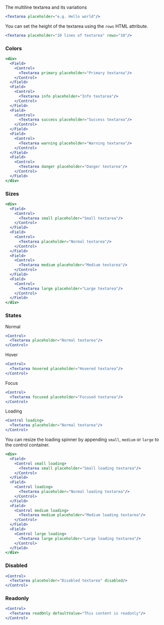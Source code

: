 The multiline textarea and its variations

```jsx
<Textarea placeholder="e.g. Hello world"/>
```

You can set the height of the textarea using the `rows` HTML attribute.

```jsx
<Textarea placeholder="10 lines of textarea" rows="10"/>
```

### Colors

```jsx
<div>
  <Field>
    <Control>
      <Textarea primary placeholder="Primary textarea"/>
    </Control>
  </Field>
  <Field>
    <Control>
      <Textarea info placeholder="Info textarea"/>
    </Control>
  </Field>
  <Field>
    <Control>
      <Textarea success placeholder="Success textarea"/>
    </Control>
  </Field>
  <Field>
    <Control>
      <Textarea warning placeholder="Warning textarea"/>
    </Control>
  </Field>
  <Field>
    <Control>
      <Textarea danger placeholder="Danger textarea"/>
    </Control>
  </Field>
</div>
```

### Sizes

```jsx
<div>
  <Field>
    <Control>
      <Textarea small placeholder="Small textarea"/>
    </Control>
  </Field>
  <Field>
    <Control>
      <Textarea placeholder="Normal textarea"/>
    </Control>
  </Field>
  <Field>
    <Control>
      <Textarea medium placeholder="Medium textarea"/>
    </Control>
  </Field>
  <Field>
    <Control>
      <Textarea large placeholder="Large textarea"/>
    </Control>
  </Field>
</div>
```

### States

Normal

```jsx
<Control>
  <Textarea placeholder="Normal textarea"/>
</Control>
```

Hover

```jsx
<Control>
  <Textarea hovered placeholder="Hovered textarea"/>
</Control>
```

Focus

```jsx
<Control>
  <Textarea focused placeholder="Focused textarea"/>
</Control>
```

Loading

```jsx
<Control loading>
  <Textarea placeholder="Normal textarea"/>
</Control>
```

You can resize the loading spinner by appending `small`, `medium` or `large` to the control container.

```jsx
<div>
  <Field>
    <Control small loading>
      <Textarea small placeholder="Small loading textarea"/>
    </Control>
  </Field>
  <Field>
    <Control loading>
      <Textarea placeholder="Normal loading textarea"/>
    </Control>
  </Field>
  <Field>
    <Control medium loading>
      <Textarea medium placeholder="Medium loading textarea"/>
    </Control>
  </Field>
  <Field>
    <Control large loading>
      <Textarea large placeholder="Large loading textarea"/>
    </Control>
  </Field>
</div>
```

### Disabled

```jsx
<Control>
  <Textarea placeholder="Disabled textarea" disabled/>
</Control>
```

### Readonly

```jsx 
<Control>
  <Textarea readOnly defaultValue="This content is readonly"/>
</Control>
```
